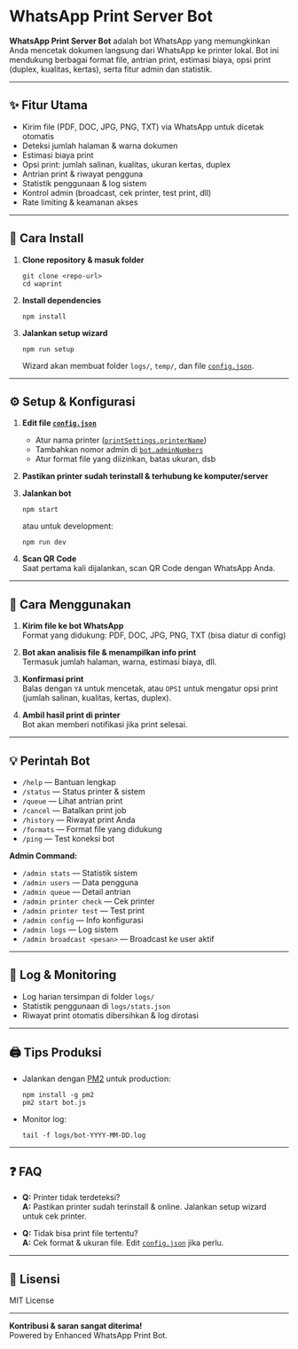 # WhatsApp Print Server Bot

**WhatsApp Print Server Bot** adalah bot WhatsApp yang memungkinkan Anda mencetak dokumen langsung dari WhatsApp ke printer lokal. Bot ini mendukung berbagai format file, antrian print, estimasi biaya, opsi print (duplex, kualitas, kertas), serta fitur admin dan statistik.

---

## ✨ Fitur Utama

- Kirim file (PDF, DOC, JPG, PNG, TXT) via WhatsApp untuk dicetak otomatis
- Deteksi jumlah halaman & warna dokumen
- Estimasi biaya print
- Opsi print: jumlah salinan, kualitas, ukuran kertas, duplex
- Antrian print & riwayat pengguna
- Statistik penggunaan & log sistem
- Kontrol admin (broadcast, cek printer, test print, dll)
- Rate limiting & keamanan akses

---

## 🚀 Cara Install

1. **Clone repository & masuk folder**
   ```
   git clone <repo-url>
   cd waprint
   ```

2. **Install dependencies**
   ```
   npm install
   ```

3. **Jalankan setup wizard**
   ```
   npm run setup
   ```
   Wizard akan membuat folder `logs/`, `temp/`, dan file [`config.json`](waprint/bot.js ).

---

## ⚙️ Setup & Konfigurasi

1. **Edit file [`config.json`](waprint/bot.js )**  
   - Atur nama printer ([`printSettings.printerName`](waprint/bot.js ))
   - Tambahkan nomor admin di [`bot.adminNumbers`](waprint/bot.js )
   - Atur format file yang diizinkan, batas ukuran, dsb

2. **Pastikan printer sudah terinstall & terhubung ke komputer/server**

3. **Jalankan bot**
   ```
   npm start
   ```
   atau untuk development:
   ```
   npm run dev
   ```

4. **Scan QR Code**  
   Saat pertama kali dijalankan, scan QR Code dengan WhatsApp Anda.

---

## 📱 Cara Menggunakan

1. **Kirim file ke bot WhatsApp**  
   Format yang didukung: PDF, DOC, JPG, PNG, TXT (bisa diatur di config)

2. **Bot akan analisis file & menampilkan info print**  
   Termasuk jumlah halaman, warna, estimasi biaya, dll.

3. **Konfirmasi print**  
   Balas dengan `YA` untuk mencetak, atau `OPSI` untuk mengatur opsi print (jumlah salinan, kualitas, kertas, duplex).

4. **Ambil hasil print di printer**  
   Bot akan memberi notifikasi jika print selesai.

---

## 💡 Perintah Bot

- `/help` — Bantuan lengkap
- `/status` — Status printer & sistem
- `/queue` — Lihat antrian print
- `/cancel` — Batalkan print job
- `/history` — Riwayat print Anda
- `/formats` — Format file yang didukung
- `/ping` — Test koneksi bot

**Admin Command:**
- `/admin stats` — Statistik sistem
- `/admin users` — Data pengguna
- `/admin queue` — Detail antrian
- `/admin printer check` — Cek printer
- `/admin printer test` — Test print
- `/admin config` — Info konfigurasi
- `/admin logs` — Log sistem
- `/admin broadcast <pesan>` — Broadcast ke user aktif

---

## 📝 Log & Monitoring

- Log harian tersimpan di folder `logs/`
- Statistik penggunaan di `logs/stats.json`
- Riwayat print otomatis dibersihkan & log dirotasi

---

## 🖨️ Tips Produksi

- Jalankan dengan [PM2](https://pm2.keymetrics.io/) untuk production:
  ```
  npm install -g pm2
  pm2 start bot.js
  ```
- Monitor log:
  ```
  tail -f logs/bot-YYYY-MM-DD.log
  ```

---

## ❓ FAQ

- **Q:** Printer tidak terdeteksi?  
  **A:** Pastikan printer sudah terinstall & online. Jalankan setup wizard untuk cek printer.

- **Q:** Tidak bisa print file tertentu?  
  **A:** Cek format & ukuran file. Edit [`config.json`](waprint/bot.js ) jika perlu.

---

## 📄 Lisensi

MIT License

---

**Kontribusi & saran sangat diterima!**  
Powered by Enhanced WhatsApp Print Bot.